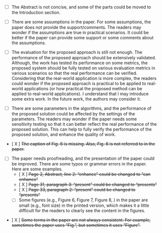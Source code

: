 - [ ] The Abstract is not concise, and some of the parts could be moved to the Introduction section.
- [ ] There are some assumptions in the paper. For some assumptions, the paper does not provide the support/comments. The readers may wonder if the assumptions are true in practical scenarios. It could be better if the paper can provide some support or some comments about the assumptions.

- [ ] The evaluation for the proposed approach is still not enough. The performance of the proposed approach should be extensively validated. Although, the work has tested its performance on some metrics, the proposed system should be fully tested on various evaluation metrics in various scenarios so that the real performance can be verified. Considering that the real-world application is more complex, the readers could wonder if the proposed approach is practical to be applied to real-world applications (or how practical the proposed method can be applied to real-world applications). I understand that I may introduce some extra work. In the future work, the authors may consider it.
- [ ] There are some parameters in the algorithms, and the performance of the proposed solution could be affected by the settings of the parameters. The readers may wonder if the paper needs some sensitivity testing so that it can better reflect the real performance of the proposed solution. This can help to fully verify the performance of the proposed solution, and enhance the quality of work.

- [ X ] ~~The caption of Fig. 6 is missing. Also, Fig. 6 is not referred to in the paper.~~
- [ ] The paper needs proofreading, and the presentation of the paper could be improved. There are some typos or grammar errors in the paper. Here are some examples.
  - [ X ] ~~Page 2, Abstract, line 2: “enhance” could be changed to “can enhance”~~
  - [ X ] ~~Page 31, paragraph 3: “present” could be changed to “presents”~~
  - [ X ] ~~Page 33, paragraph 2: “present” could be changed to “presents”~~
  - [ ] Some figures (e.g., Figure 6, Figure 7, Figure 8, ) in the paper are small (e.g., font size) in the printed version, which makes it a little difficult for the readers to clearly see the content in the figures.
- [ X ]  ~~Some terms in the paper are not always consistent. For example, sometimes the paper uses “Fig.”, but sometimes it uses “Figure”.~~
